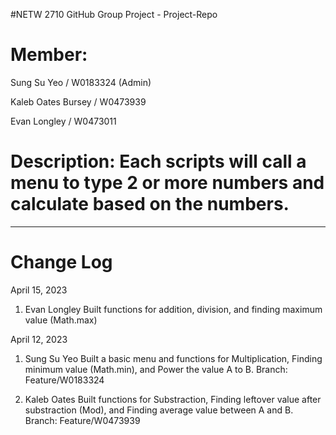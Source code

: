 #NETW 2710 GitHub Group Project - Project-Repo

# Member: 

Sung Su Yeo / W0183324 (Admin)

Kaleb Oates Bursey / W0473939

Evan Longley / W0473011

# Description: Each scripts will call a menu to type 2 or more numbers and calculate based on the numbers.


------------------------------------------------------------------------
# Change Log

April 15, 2023

1. Evan Longley Built functions for addition, division, and finding maximum value (Math.max)

April 12, 2023

1. Sung Su Yeo Built a basic menu and functions for Multiplication, Finding minimum value (Math.min), and Power the value A to B.
  Branch: Feature/W0183324

2. Kaleb Oates Built functions for Substraction, Finding leftover value after substraction (Mod), and Finding average value between A and B.
  Branch: Feature/W0473939
